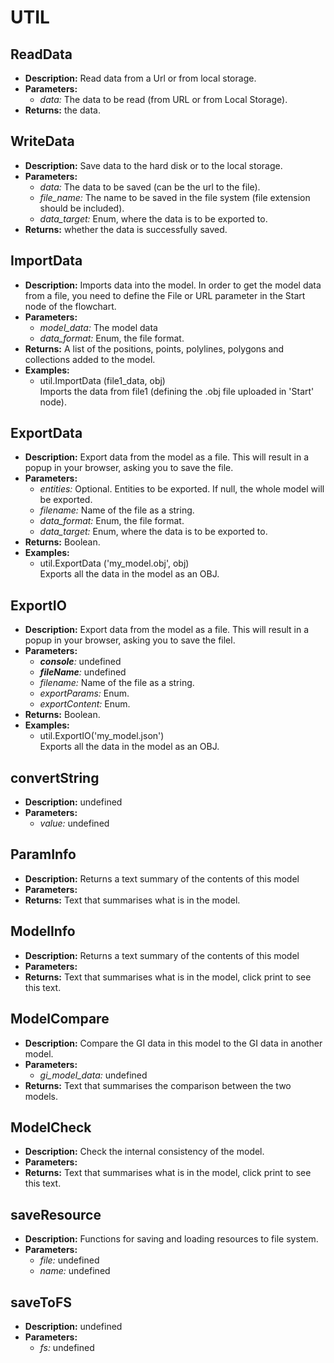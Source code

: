 # UTIL    

## ReadData  
* **Description:** Read data from a Url or from local storage.  
* **Parameters:**  
  * *data:* The data to be read (from URL or from Local Storage).  
* **Returns:** the data.  
  
## WriteData  
* **Description:** Save data to the hard disk or to the local storage.  
* **Parameters:**  
  * *data:* The data to be saved (can be the url to the file).  
  * *file_name:* The name to be saved in the file system (file extension should be included).  
  * *data_target:* Enum, where the data is to be exported to.  
* **Returns:** whether the data is successfully saved.  
  
## ImportData  
* **Description:** Imports data into the model.
In order to get the model data from a file, you need to define the File or URL parameter
in the Start node of the flowchart.  
* **Parameters:**  
  * *model_data:* The model data  
  * *data_format:* Enum, the file format.  
* **Returns:** A list of the positions, points, polylines, polygons and collections added to the model.  
* **Examples:**  
  * util.ImportData (file1_data, obj)  
    Imports the data from file1 (defining the .obj file uploaded in 'Start' node).
  
  
## ExportData  
* **Description:** Export data from the model as a file.
This will result in a popup in your browser, asking you to save the file.  
* **Parameters:**  
  * *entities:* Optional. Entities to be exported. If null, the whole model will be exported.  
  * *filename:* Name of the file as a string.  
  * *data_format:* Enum, the file format.  
  * *data_target:* Enum, where the data is to be exported to.  
* **Returns:** Boolean.  
* **Examples:**  
  * util.ExportData ('my_model.obj', obj)  
    Exports all the data in the model as an OBJ.
  
  
## ExportIO  
* **Description:** Export data from the model as a file.
This will result in a popup in your browser, asking you to save the filel.  
* **Parameters:**  
  * *__console__:* undefined  
  * *__fileName__:* undefined  
  * *filename:* Name of the file as a string.  
  * *exportParams:* Enum.  
  * *exportContent:* Enum.  
* **Returns:** Boolean.  
* **Examples:**  
  * util.ExportIO('my_model.json')  
    Exports all the data in the model as an OBJ.
  
  
## convertString  
* **Description:** undefined  
* **Parameters:**  
  * *value:* undefined  
  
## ParamInfo  
* **Description:** Returns a text summary of the contents of this model  
* **Parameters:**  
* **Returns:** Text that summarises what is in the model.  
  
## ModelInfo  
* **Description:** Returns a text summary of the contents of this model  
* **Parameters:**  
* **Returns:** Text that summarises what is in the model, click print to see this text.  
  
## ModelCompare  
* **Description:** Compare the GI data in this model to the GI data in another model.  
* **Parameters:**  
  * *gi_model_data:* undefined  
* **Returns:** Text that summarises the comparison between the two models.  
  
## ModelCheck  
* **Description:** Check the internal consistency of the model.  
* **Parameters:**  
* **Returns:** Text that summarises what is in the model, click print to see this text.  
  
## saveResource  
* **Description:** Functions for saving and loading resources to file system.  
* **Parameters:**  
  * *file:* undefined  
  * *name:* undefined  
  
## saveToFS  
* **Description:** undefined  
* **Parameters:**  
  * *fs:* undefined  
  

